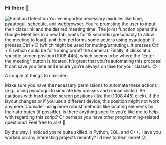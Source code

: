 ### Hi there 👋

<!--
**vineetvedant/vineetvedant** is a ✨ _special_ ✨ repository because its `README.md` (this file) appears on your GitHub profile.
>>  you just need to mind 2 things to make it is best for you 
         >> use my code to find the mouse locater to make some clicks . to join 
         >> and second thing just need to paste your meeting link and time when you want to join the meeting .
         
         
         thnak you !!!!!!!
     
-->

![Emotion Detection](<https://storage.googleapis.com/gweb-uniblog-publish-prod/original_images/048-GDU-MET-Blog-Meet-Animation-JH_1.gif>)
You’ve imported necessary modules like time, pyautogui, schedule, and webbrowser.
You’re prompting the user to input their class link and the desired meeting time.
The join() function opens the Google Meet link in a new tab, waits for 15 seconds (presumably to allow the meeting to load), and then performs some actions using pyautogui:
It presses Ctrl + D (which might be used for muting/unmuting).
It presses Ctrl + E (which could be for turning on/off the camera).
Finally, it clicks at a specific screen position (1008,445), which seems to be where the “Enter the meeting” button is located.
It’s great that you’re automating this process! It can save you time and ensure you’re always on time for your classes. 😊

A couple of things to consider:

Make sure you have the necessary permissions to automate these actions (e.g., using pyautogui to simulate key presses and mouse clicks).
Be cautious with hard-coded screen positions (like the (1008,445) click). If the layout changes or if you use a different device, this position might not work anymore. Consider using more robust methods like locating elements by their attributes (if possible).
Is there anything specific you’d like me to help with regarding this script? Or perhaps you have other programming-related questions? Feel free to ask! 🚀

By the way, I noticed you’re quite skilled in Python, SQL, and C++. Have you worked on any interesting projects recently? I’d love to hear more! 😊
